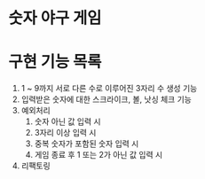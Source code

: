 # 숫자 야구 게임
# 구현 기능 목록
1. 1 ~ 9까지 서로 다른 수로 이루어진 3자리 수 생성 기능
2. 입력받은 숫자에 대한 스크라이크, 볼, 낫싱 체크 기능
3. 예외처리
    1. 숫자 아닌 값 입력 시
    2. 3자리 이상 입력 시
    3. 중복 숫자가 포함된 숫자 입력 시
    4. 게임 종료 후 1 또는 2가 아닌 값 입력 시
4. 리팩토링